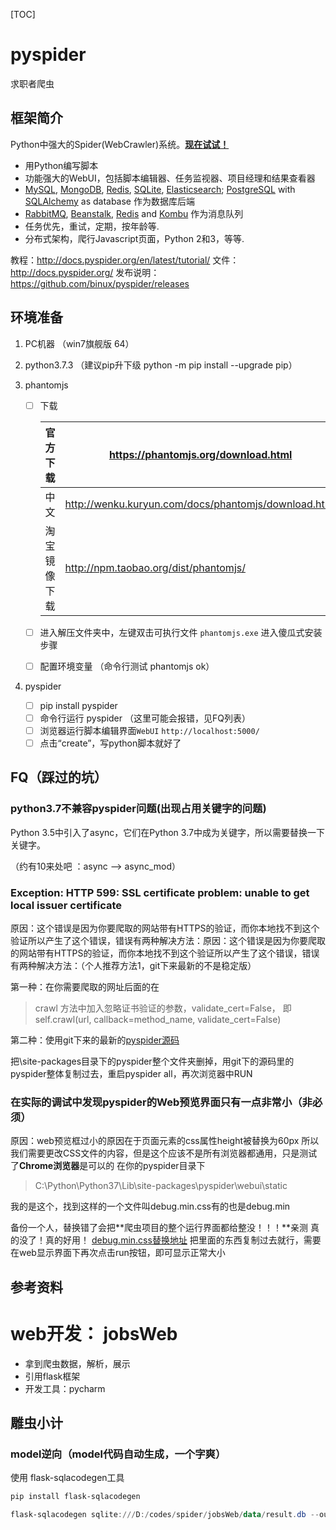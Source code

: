 [TOC]



# pyspider

求职者爬虫

## 框架简介

Python中强大的Spider(WebCrawler)系统。**[现在试试！](http://demo.pyspider.org/)**

- 用Python编写脚本
- 功能强大的WebUI，包括脚本编辑器、任务监视器、项目经理和结果查看器
- [MySQL](https://www.mysql.com/), [MongoDB](https://www.mongodb.org/), [Redis](http://redis.io/), [SQLite](https://www.sqlite.org/), [Elasticsearch](https://www.elastic.co/products/elasticsearch); [PostgreSQL](http://www.postgresql.org/) with [SQLAlchemy](http://www.sqlalchemy.org/) as database 作为数据库后端
- [RabbitMQ](http://www.rabbitmq.com/), [Beanstalk](http://kr.github.com/beanstalkd/), [Redis](http://redis.io/) and [Kombu](http://kombu.readthedocs.org/) 作为消息队列
- 任务优先，重试，定期，按年龄等.
- 分布式架构，爬行Javascript页面，Python 2和3，等等.

教程：http://docs.pyspider.org/en/latest/tutorial/
文件：http://docs.pyspider.org/
发布说明：https://github.com/binux/pyspider/releases

## 环境准备

1. PC机器 （win7旗舰版 64）

2. python3.7.3 （建议pip升下级 python -m pip install --upgrade pip）

3. phantomjs

   - [ ] 下载

     | 官方下载     | https://phantomjs.org/download.html                  |            |
     | ------------ | ---------------------------------------------------- | ---------- |
     | 中文         | http://wenku.kuryun.com/docs/phantomjs/download.html |            |
     | 淘宝镜像下载 | http://npm.taobao.org/dist/phantomjs/                | 推荐用这个 |

   - [ ] 进入解压文件夹中，左键双击可执行文件 `phantomjs.exe` 进入傻瓜式安装步骤

   - [ ] 配置环境变量 （命令行测试 phantomjs  ok）

4. pyspider

   - [ ] pip install pyspider
   - [ ] 命令行运行  pyspider （这里可能会报错，见FQ列表）
   - [ ] 浏览器运行脚本编辑界面`WebUI` `http://localhost:5000/`
   - [ ] 点击“create”，写python脚本就好了

## FQ（踩过的坑）

### python3.7不兼容pyspider问题(出现占用关键字的问题)

Python 3.5中引入了async，它们在Python 3.7中成为关键字，所以需要替换一下关键字。

（约有10来处吧 ：async --> async_mod）

### Exception: HTTP 599: SSL certificate problem: unable to get local issuer certificate

原因：这个错误是因为你要爬取的网站带有HTTPS的验证，而你本地找不到这个验证所以产生了这个错误，错误有两种解决方法：原因：这个错误是因为你要爬取的网站带有HTTPS的验证，而你本地找不到这个验证所以产生了这个错误，错误有两种解决方法：（个人推荐方法1，git下来最新的不是稳定版）

第一种：在你需要爬取的网址后面的在

> crawl 方法中加入忽略证书验证的参数，validate_cert=False，
>  即self.crawl(url, callback=method_name, validate_cert=False)



第二种：使用git下来的最新的[pyspider源码](http://github.com/binux/pyspider )

把\site-packages目录下的pyspider整个文件夹删掉，用git下的源码里的pyspider整体复制过去，重启pyspider all，再次浏览器中RUN

### 在实际的调试中发现pyspider的**Web预览界面只有一点非常小**（非必须）

 原因：web预览框过小的原因在于页面元素的css属性height被替换为60px
 所以我们需要更改CSS文件的内容，但是这个应该不是所有浏览器都通用，只是测试了**Chrome浏览器**是可以的
 在你的pyspider目录下

> C:\Python\Python37\Lib\site-packages\pyspider\webui\static

我的是这个，找到这样的一个文件叫debug.min.css有的也是debug.min


备份一个人，替换错了会把**爬虫项目的整个运行界面都给整没！！！**亲测  真的没了！真的好用！
[debug.min.css替换地址](https://github.com/ok2fly/pyspider/blob/abcfc98970be27dd97901479675ce6df39be63fc/pyspider/webui/static/debug.min.css)
 把里面的东西复制过去就行，需要在web显示界面下再次点击run按钮，即可显示正常大小









## 参考资料

[官方文档]: http://docs.pyspider.org/en/latest/
[开源地址]: http://github.com/binux/pyspider
[中文文档]: http://www.pyspider.cn/
[入门视频]: https://www.bilibili.com/video/BV1vW411T7qD?from=search&amp;seid=8495872054225096531

# web开发： jobsWeb

- 拿到爬虫数据，解析，展示
- 引用flask框架
- 开发工具：pycharm

## 雕虫小计

### model逆向（model代码自动生成，一个字爽）

使用 flask-sqlacodegen工具

```powershell
pip install flask-sqlacodegen

flask-sqlacodegen sqlite:///D:/codes/spider/jobsWeb/data/result.db --outfile 'model.py' --flask
```